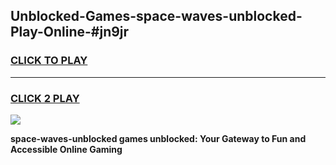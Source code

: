 
## Unblocked-Games-space-waves-unblocked-Play-Online-#jn9jr
<h3>
<a href="https://premium.freeplayer.one?title=space-waves-unblocked&ref=24F">CLICK TO PLAY</a></h3>
<hr>

<h3>
<a href="https://premium.freeplayer.one?title=space-waves-unblocked&ref=24F">CLICK 2 PLAY</a>
  
</h3>

<a href="https://premium.freeplayer.one?title=space-waves-unblocked&ref=24F/"><img src="https://clearcache.store/games.png"></a>


**space-waves-unblocked games unblocked: Your Gateway to Fun and Accessible Online Gaming**
